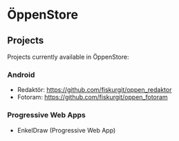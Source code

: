 # ÖppenStore

## Projects

Projects currently available in ÖppenStore:

### Android
* Redaktör: https://github.com/fiskurgit/oppen_redaktor
* Fotoram: https://github.com/fiskurgit/oppen_fotoram

### Progressive Web Apps
* EnkelDraw (Progressive Web App)
